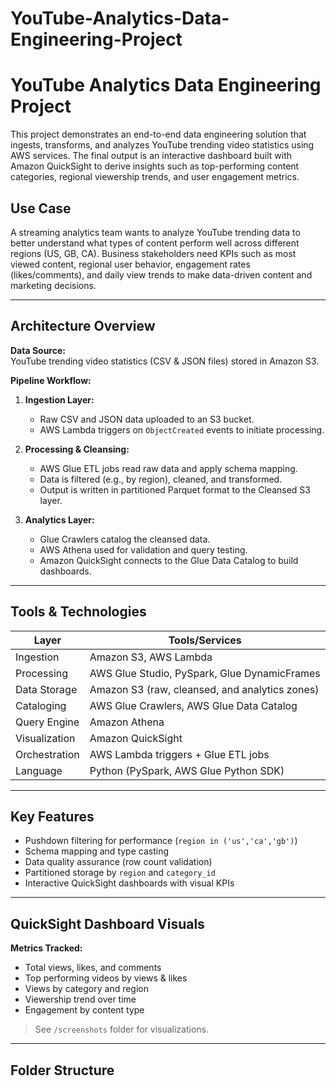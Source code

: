 # YouTube-Analytics-Data-Engineering-Project
# YouTube Analytics Data Engineering Project

This project demonstrates an end-to-end data engineering solution that ingests, transforms, and analyzes YouTube trending video statistics using AWS services. The final output is an interactive dashboard built with Amazon QuickSight to derive insights such as top-performing content categories, regional viewership trends, and user engagement metrics.

## Use Case

A streaming analytics team wants to analyze YouTube trending data to better understand what types of content perform well across different regions (US, GB, CA). Business stakeholders need KPIs such as most viewed content, regional user behavior, engagement rates (likes/comments), and daily view trends to make data-driven content and marketing decisions.

---

## Architecture Overview

**Data Source:**  
YouTube trending video statistics (CSV & JSON files) stored in Amazon S3.

**Pipeline Workflow:**
1. **Ingestion Layer:**
   - Raw CSV and JSON data uploaded to an S3 bucket.
   - AWS Lambda triggers on `ObjectCreated` events to initiate processing.

2. **Processing & Cleansing:**
   - AWS Glue ETL jobs read raw data and apply schema mapping.
   - Data is filtered (e.g., by region), cleaned, and transformed.
   - Output is written in partitioned Parquet format to the Cleansed S3 layer.

3. **Analytics Layer:**
   - Glue Crawlers catalog the cleansed data.
   - AWS Athena used for validation and query testing.
   - Amazon QuickSight connects to the Glue Data Catalog to build dashboards.

---

## Tools & Technologies

| Layer           | Tools/Services                                                                 |
|----------------|----------------------------------------------------------------------------------|
| Ingestion       | Amazon S3, AWS Lambda                                                          |
| Processing      | AWS Glue Studio, PySpark, Glue DynamicFrames                                   |
| Data Storage    | Amazon S3 (raw, cleansed, and analytics zones)                                 |
| Cataloging      | AWS Glue Crawlers, AWS Glue Data Catalog                                       |
| Query Engine    | Amazon Athena                                                                  |
| Visualization   | Amazon QuickSight                                                              |
| Orchestration   | AWS Lambda triggers + Glue ETL jobs                                            |
| Language        | Python (PySpark, AWS Glue Python SDK)                                          |

---

## Key Features

- Pushdown filtering for performance (`region in ('us','ca','gb')`)
- Schema mapping and type casting
- Data quality assurance (row count validation)
- Partitioned storage by `region` and `category_id`
- Interactive QuickSight dashboards with visual KPIs

---

## QuickSight Dashboard Visuals

**Metrics Tracked:**
- Total views, likes, and comments
- Top performing videos by views & likes
- Views by category and region
- Viewership trend over time
- Engagement by content type

> See `/screenshots` folder for visualizations.

---

## Folder Structure

